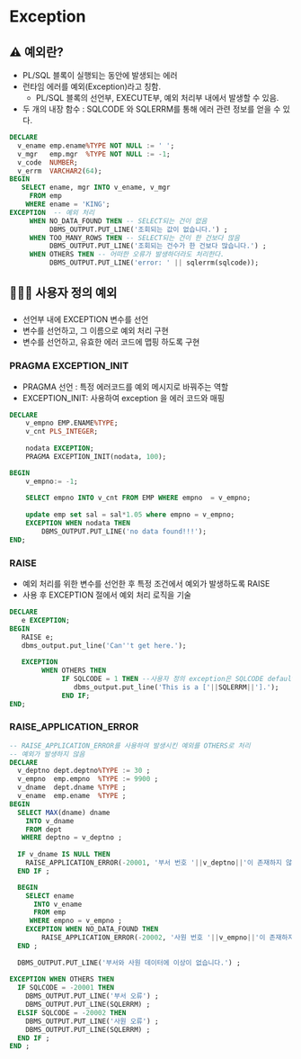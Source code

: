 

# Exception

## ⚠️ 예외란?
- PL/SQL 블록이 실행되는 동안에 발생되는 에러
- 런타임 에러를 예외(Exception)라고 칭함.
	- PL/SQL 블록의 선언부, EXECUTE부, 예외 처리부 내에서 발생할 수 있음.
- 두 개의 내장 함수 : SQLCODE 와 SQLERRM를 통해 에러 관련 정보를 얻을 수 있다.

```sql
DECLARE
  v_ename emp.ename%TYPE NOT NULL := ' ';
  v_mgr   emp.mgr  %TYPE NOT NULL := -1;
  v_code  NUMBER;
  v_errm  VARCHAR2(64);
BEGIN
   SELECT ename, mgr INTO v_ename, v_mgr
     FROM emp
    WHERE ename = 'KING';
EXCEPTION  -- 예외 처리
     WHEN NO_DATA_FOUND THEN -- SELECT되는 건이 없음
          DBMS_OUTPUT.PUT_LINE('조회되는 값이 없습니다.') ;
     WHEN TOO_MANY_ROWS THEN -- SELECT되는 건이 한 건보다 많음
	      DBMS_OUTPUT.PUT_LINE('조회되는 건수가 한 건보다 많습니다.') ;
     WHEN OTHERS THEN -- 어떠한 오류가 발생하더라도 처리한다.
	      DBMS_OUTPUT.PUT_LINE('error: ' || sqlerrm(sqlcode));
```


## 🧑🏻‍💻 사용자 정의 예외

### 
- 선언부 내에 EXCEPTION 변수를 선언
- 변수를 선언하고, 그 이름으로 예외 처리 구현
- 변수를 선언하고, 유효한 에러 코드에 맵핑 하도록 구현


### PRAGMA EXCEPTION_INIT

- PRAGMA 선언 : 특정 에러코드를 예외 메시지로 바꿔주는 역할
- EXCEPTION_INIT: 사용하여 exception 을 에러 코드와 매핑
```sql
DECLARE
    v_empno EMP.ENAME%TYPE;
    v_cnt PLS_INTEGER;
    
    nodata EXCEPTION;
    PRAGMA EXCEPTION_INIT(nodata, 100); 

BEGIN 
    v_empno:= -1;
    
    SELECT empno INTO v_cnt FROM EMP WHERE empno  = v_empno;
    
    update emp set sal = sal*1.05 where empno = v_empno;
    EXCEPTION WHEN nodata THEN
        DBMS_OUTPUT.PUT_LINE('no data found!!!');
END;
```

### RAISE
- 예외 처리를 위한 변수를 선언한 후 특정 조건에서 예외가 발생하도록 RAISE
- 사용 후 EXCEPTION 절에서 예외 처리 로직을 기술
```sql
DECLARE
   e EXCEPTION;
BEGIN
   RAISE e;
   dbms_output.put_line('Can''t get here.');
   
   EXCEPTION 
        WHEN OTHERS THEN
             IF SQLCODE = 1 THEN --사용자 정의 exception은 SQLCODE default 값이 1
                dbms_output.put_line('This is a ['||SQLERRM||'].');
             END IF;
END;
```

### RAISE_APPLICATION_ERROR
```sql
-- RAISE_APPLICATION_ERROR를 사용하여 발생시킨 예외를 OTHERS로 처리
-- 예외가 발생하지 않음
DECLARE
  v_deptno dept.deptno%TYPE := 30 ;
  v_empno  emp.empno  %TYPE := 9900 ;
  v_dname  dept.dname %TYPE ;
  v_ename  emp.ename  %TYPE ;
BEGIN
  SELECT MAX(dname) dname
    INTO v_dname
    FROM dept
   WHERE deptno = v_deptno ;
    
  IF v_dname IS NULL THEN
    RAISE_APPLICATION_ERROR(-20001, '부서 번호 '||v_deptno||'이 존재하지 않습니다.') ;
  END IF ;

  BEGIN
    SELECT ename
      INTO v_ename
      FROM emp
     WHERE empno = v_empno ;
    EXCEPTION WHEN NO_DATA_FOUND THEN
	    RAISE_APPLICATION_ERROR(-20002, '사원 번호 '||v_empno||'이 존재하지 않습니다.') ;
  END ;
  
  DBMS_OUTPUT.PUT_LINE('부서와 사원 데이터에 이상이 없습니다.') ;
  
EXCEPTION WHEN OTHERS THEN
  IF SQLCODE = -20001 THEN
    DBMS_OUTPUT.PUT_LINE('부서 오류') ;
    DBMS_OUTPUT.PUT_LINE(SQLERRM) ;
  ELSIF SQLCODE = -20002 THEN
    DBMS_OUTPUT.PUT_LINE('사원 오류') ;
    DBMS_OUTPUT.PUT_LINE(SQLERRM) ;
  END IF ;
END ;

```